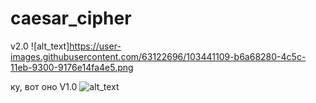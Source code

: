# caesar_cipher
v2.0
![alt_text]https://user-images.githubusercontent.com/63122696/103441109-b6a68280-4c5c-11eb-9300-9176e14fa4e5.png

ку, вот оно 
V1.0
![alt_text](https://user-images.githubusercontent.com/63122696/103431612-f4b39000-4be3-11eb-967d-4fec97226886.png)
